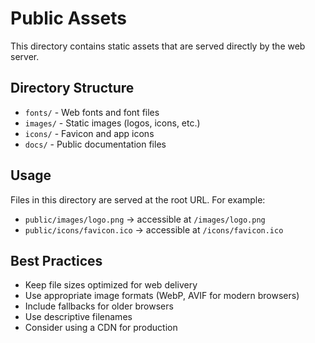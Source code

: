 # Public Assets

This directory contains static assets that are served directly by the web server.

## Directory Structure

- `fonts/` - Web fonts and font files
- `images/` - Static images (logos, icons, etc.)
- `icons/` - Favicon and app icons
- `docs/` - Public documentation files

## Usage

Files in this directory are served at the root URL. For example:
- `public/images/logo.png` → accessible at `/images/logo.png`
- `public/icons/favicon.ico` → accessible at `/icons/favicon.ico`

## Best Practices

- Keep file sizes optimized for web delivery
- Use appropriate image formats (WebP, AVIF for modern browsers)
- Include fallbacks for older browsers
- Use descriptive filenames
- Consider using a CDN for production
